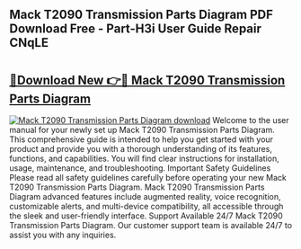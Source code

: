 ## Mack T2090 Transmission Parts Diagram PDF Download Free - Part-H3i User Guide Repair CNqLE

# <h2><a href="http://dfnu4h.blite.top/?on=Mack+T2090+Transmission+Parts+Diagram">🔗Download New 👉🔴 Mack T2090 Transmission Parts Diagram</a></h2>

[![Mack T2090 Transmission Parts Diagram download](https://i.imgur.com/lujVjoI.png)](http://dfnu4h.blite.top/?on=Mack+T2090+Transmission+Parts+Diagram)
Welcome to the user manual for your newly set up Mack T2090 Transmission Parts Diagram. This comprehensive guide is intended to help you get started with your product and provide you with a thorough understanding of its features, functions, and capabilities. You will find clear instructions for installation, usage, maintenance, and troubleshooting. Important Safety Guidelines Please read all safety guidelines carefully before operating your new Mack T2090 Transmission Parts Diagram. Mack T2090 Transmission Parts Diagram advanced features include augmented reality, voice recognition, customizable alerts, and multi-device compatibility, all accessible through the sleek and user-friendly interface. Support Available 24/7 Mack T2090 Transmission Parts Diagram. Our customer support team is available 24/7 to assist you with any inquiries.
